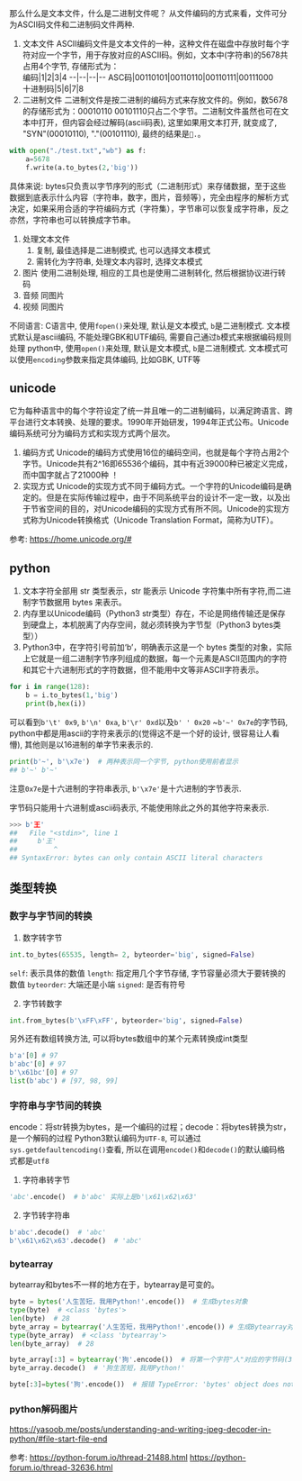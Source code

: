 那么什么是文本文件，什么是二进制文件呢？
从文件编码的方式来看，文件可分为ASCII码文件和二进制码文件两种.
1. 文本文件
ASCII编码文件是文本文件的一种，这种文件在磁盘中存放时每个字符对应一个字节，用于存放对应的ASCII码。例如，文本中(字符串)的5678共占用4个字节, 存储形式为：  
编码|1|2|3|4
--|--|--|--
ASC码|00110101|00110110|00110111|00111000  
十进制码|5|6|7|8  
2. 二进制文件
二进制文件是按二进制的编码方式来存放文件的。例如，数5678的存储形式为：00010110   00101110只占二个字节。二进制文件虽然也可在文本中打开，但内容会经过解码(ascii码表), 这里如果用文本打开, 就变成了, "SYN"(00010110), "."(00101110), 最终的结果是`.`。

```python
with open("./test.txt","wb") as f:
    a=5678
    f.write(a.to_bytes(2,'big'))
```

具体来说:
bytes只负责以字节序列的形式（二进制形式）来存储数据，至于这些数据到底表示什么内容（字符串，数字，图片，音频等），完全由程序的解析方式决定，如果采用合适的字符编码方式（字符集），字节串可以恢复成字符串，反之亦然，字符串也可以转换成字节串。


1. 处理文本文件
    1. 复制, 最佳选择是二进制模式, 也可以选择文本模式
    2. 需转化为字符串, 处理文本内容时, 选择文本模式
2. 图片 使用二进制处理, 相应的工具也是使用二进制转化, 然后根据协议进行转码
3. 音频 同图片
4. 视频 同图片





不同语言:
C语言中, 使用`fopen()`来处理, 默认是文本模式, `b`是二进制模式. 文本模式默认是ascii编码, 不能处理GBK和UTF编码, 需要自己通过`b`模式来根据编码规则处理
python中, 使用`open()`来处理, 默认是文本模式, `b`是二进制模式. 文本模式可以使用`encoding`参数来指定具体编码, 比如GBK, UTF等


## unicode
它为每种语言中的每个字符设定了统一并且唯一的二进制编码，以满足跨语言、跨平台进行文本转换、处理的要求。1990年开始研发，1994年正式公布。Unicode编码系统可分为编码方式和实现方式两个层次。
1. 编码方式
Unicode的编码方式使用16位的编码空间，也就是每个字符占用2个字节。Unicode共有2^16即65536个编码，其中有近39000种已被定义完成，而中国字就占了21000种 ！
2. 实现方式
Unicode的实现方式不同于编码方式。一个字符的Unicode编码是确定的。但是在实际传输过程中，由于不同系统平台的设计不一定一致，以及出于节省空间的目的，对Unicode编码的实现方式有所不同。Unicode的实现方式称为Unicode转换格式（Unicode Translation Format，简称为UTF）。

参考:
https://home.unicode.org/#


## python
1. 文本字符全部用 str 类型表示，str 能表示 Unicode 字符集中所有字符,而二进制字节数据用 bytes 来表示。
2. 内存里以Unicode编码（Python3 str类型）存在，不论是网络传输还是保存到硬盘上，本机脱离了内存空间，就必须转换为字节型（Python3 bytes类型））
3. Python3中，在字符引号前加‘b’，明确表示这是一个 bytes 类型的对象，实际上它就是一组二进制字节序列组成的数据，每一个元素是ASCII范围内的字符和其它十六进制形式的字符数据，但不能用中文等非ASCII字符表示。

```python
for i in range(128):
    b = i.to_bytes(1,'big')
    print(b,hex(i))
```
可以看到`b'\t' 0x9`, `b'\n' 0xa`, `b'\r' 0xd`以及`b' ' 0x20` ~`b'~' 0x7e`的字节码, python中都是用ascii的字符来表示的(觉得这不是一个好的设计, 很容易让人看懵), 其他则是以16进制的单字节来表示的.

```python
print(b'~', b'\x7e')  # 两种表示同一个字节, python使用前者显示
## b'~' b'~'
```
注意`0x7e`是十六进制的字符串表示, `b'\x7e'`是十六进制的字节表示.

字节码只能用十六进制或ascii码表示, 不能使用除此之外的其他字符来表示.
```python
>>> b'王'
##   File "<stdin>", line 1
##     b'王'
##         ^
## SyntaxError: bytes can only contain ASCII literal characters
```

## 类型转换
### 数字与字节间的转换
1. 数字转字节
```python
int.to_bytes(65535, length= 2, byteorder='big', signed=False)
```
`self`: 表示具体的数值
`length`: 指定用几个字节存储, 字节容量必须大于要转换的数值
`byteorder`: 大端还是小端
`signed`: 是否有符号


2. 字节转数字
```python
int.from_bytes(b'\xFF\xFF', byteorder='big', signed=False)
```

另外还有数组转换方法, 可以将bytes数组中的某个元素转换成int类型
```python
b'a'[0] # 97
b'abc'[0] # 97
b'\x61bc'[0] # 97
list(b'abc') # [97, 98, 99]
```


### 字符串与字节间的转换
encode：将str转换为bytes，是一个编码的过程；decode：将bytes转换为str，是一个解码的过程
Python3默认编码为`UTF-8`, 可以通过`sys.getdefaultencoding()`查看, 所以在调用`encode()`和`decode()`的默认编码格式都是`utf8`

1. 字符串转字节
```python
'abc'.encode()  # b'abc' 实际上是b'\x61\x62\x63'
```

2. 字节转字符串
```python
b'abc'.decode()  # 'abc'
b'\x61\x62\x63'.decode()  # 'abc'
```


### bytearray
bytearray和bytes不一样的地方在于，bytearray是可变的。

```python
byte = bytes('人生苦短，我用Python!'.encode())  # 生成bytes对象
type(byte)  # <class 'bytes'>
len(byte)  # 28
byte_array = bytearray('人生苦短，我用Python!'.encode()) # 生成Bytearray对象
type(byte_array)  # <class 'bytearray'>
len(byte_array)  # 28

byte_array[:3] = bytearray('狗'.encode())  # 将第一个字符"人"对应的字节码(3个)替换成"狗"的字节码
byte_array.decode()  # '狗生苦短，我用Python!'

byte[:3]=bytes('狗'.encode())  # 报错 TypeError: 'bytes' object does not support item assignment
```


### python解码图片
https://yasoob.me/posts/understanding-and-writing-jpeg-decoder-in-python/#file-start-file-end



参考:
https://python-forum.io/thread-21488.html
https://python-forum.io/thread-32636.html